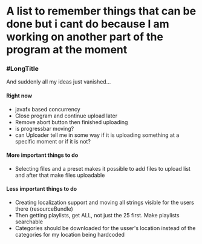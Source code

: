 # A list to remember things that can be done but i cant do because I am working on another part of the program at the moment

### \#LongTitle

And suddenly all my ideas just vanished...

#### Right now
- javafx based concurrency
- Close program and continue upload later
- Remove abort button then finished uploading
- is progressbar moving?
- can Uploader tell me in some way if it is uploading something at a specific moment
or if it is not?

#### More important things to do

- Selecting files and a preset makes it possible to add files to upload list and after
that make files uploadable


#### Less important things to do
- Creating localization support and moving all strings visible for the users there (resourceBundle)
- Then getting playlists, get ALL, not just the 25 first. Make playlists searchable
- Categories should be downloaded for the usser's location instead of the categories for my location being hardcoded
